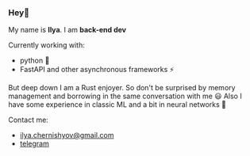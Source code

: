 ### Hey👋

My name is **Ilya**. I am **back-end dev**

Currently working with:
- python 🐍
- FastAPI and other asynchronous frameworks ⚡

But deep down I am a Rust enjoyer. So don't be surprised by memory management and borrowing in the same conversation with me 😃
Also I have some experience in classic ML and a bit in neural networks 🤖

Contact me: 
- ilya.chernishyov@gmail.com
- [telegram](https://t.me/il_ya_420)
